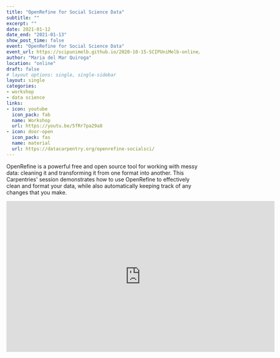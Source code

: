```yaml
---
title: "OpenRefine for Social Science Data"
subtitle: ""
excerpt: ""
date: 2021-01-12
date_end: "2021-01-13"
show_post_time: false
event: "OpenRefine for Social Science Data"
event_url: https://scipunimelb.github.io/2020-10-15-SCIPUniMelb-online/
author: "Maria del Mar Quiroga"
location: "online"
draft: false
# layout options: single, single-sidebar
layout: single
categories:
- workshop
- data science
links:
- icon: youtube
  icon_pack: fab
  name: Workshop
  url: https://youtu.be/5fRr7pa29a8
- icon: door-open
  icon_pack: fas
  name: material
  url: https://datacarpentry.org/openrefine-socialsci/
---
```


OpenRefine is a powerful free and open source tool for working with messy data: cleaning it and transforming it from one format into another. This Carpentries' session demonstrates how to use OpenRefine to effectively clean and format your data, while also automatically keeping track of any changes that you make.

<iframe src="https://www.youtube.com/embed/5fRr7pa29a8?rel=0&amp;modestbranding=1" width="700" height="394" title="YouTube video player" frameborder="0" allow="accelerometer; autoplay; clipboard-write; encrypted-media; gyroscope; picture-in-picture" allowfullscreen></iframe>

